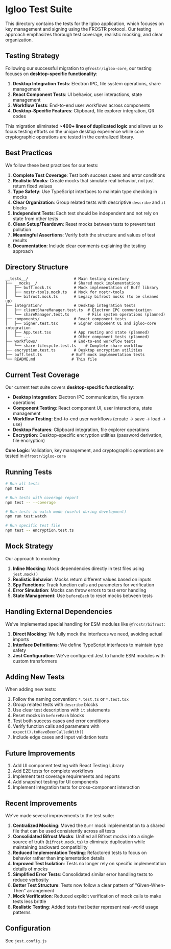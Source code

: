 # Igloo Test Suite

This directory contains the tests for the Igloo application, which focuses on key management and signing using the FROSTR protocol. Our testing approach emphasizes thorough test coverage, realistic mocking, and clear organization.

## Testing Strategy

Following our successful migration to `@frostr/igloo-core`, our testing focuses on **desktop-specific functionality**:

1. **Desktop Integration Tests**: Electron IPC, file system operations, share management
2. **React Component Tests**: UI behavior, user interactions, state management  
3. **Workflow Tests**: End-to-end user workflows across components
4. **Desktop-Specific Features**: Clipboard, file explorer integration, QR codes

This migration eliminated **~400+ lines of duplicated logic** and allows us to focus testing efforts on the unique desktop experience while core cryptographic operations are tested in the centralized library.

## Best Practices

We follow these best practices for our tests:

1. **Complete Test Coverage**: Test both success cases and error conditions
2. **Realistic Mocks**: Create mocks that simulate real behavior, not just return fixed values
3. **Type Safety**: Use TypeScript interfaces to maintain type checking in mocks
4. **Clear Organization**: Group related tests with descriptive `describe` and `it` blocks
5. **Independent Tests**: Each test should be independent and not rely on state from other tests
6. **Clean Setup/Teardown**: Reset mocks between tests to prevent test pollution
7. **Meaningful Assertions**: Verify both the structure and values of test results
8. **Documentation**: Include clear comments explaining the testing approach

## Directory Structure

```
__tests__/                    # Main testing directory
├── __mocks__/                # Shared mock implementations 
│   ├── buff.mock.ts          # Mock implementation of Buff library
│   ├── nostr-tools.mock.ts   # Mock for nostr-tools
│   └── bifrost.mock.ts       # Legacy bifrost mocks (to be cleaned up)
├── integration/              # Desktop integration tests
│   ├── clientShareManager.test.ts  # Electron IPC communication
│   └── shareManager.test.ts        # File system operations (planned)
├── components/               # React component tests
│   ├── Signer.test.tsx       # Signer component UI and igloo-core integration
│   ├── App.test.tsx          # App routing and state (planned)
│   └── ...                   # Other component tests (planned)
├── workflows/                # End-to-end workflow tests
│   └── share-lifecycle.test.ts    # Complete share workflow
├── encryption.test.ts        # Desktop encryption utilities
├── buff.test.ts             # Buff mock implementation tests
└── README.md                # This file
```

## Current Test Coverage

Our current test suite covers **desktop-specific functionality**:

- **Desktop Integration**: Electron IPC communication, file system operations
- **Component Testing**: React component UI, user interactions, state management
- **Workflow Testing**: End-to-end user workflows (create → save → load → use)
- **Desktop Features**: Clipboard integration, file explorer operations
- **Encryption**: Desktop-specific encryption utilities (password derivation, file encryption)

**Core Logic**: Validation, key management, and cryptographic operations are tested in `@frostr/igloo-core`

## Running Tests

```bash
# Run all tests
npm test

# Run tests with coverage report
npm test -- --coverage

# Run tests in watch mode (useful during development)
npm run test:watch

# Run specific test file
npm test -- encryption.test.ts
```

## Mock Strategy

Our approach to mocking:

1. **Inline Mocking**: Mock dependencies directly in test files using `jest.mock()`
2. **Realistic Behavior**: Mocks return different values based on inputs
3. **Spy Functions**: Track function calls and parameters for verification
4. **Error Simulation**: Mocks can throw errors to test error handling
5. **State Management**: Use `beforeEach` to reset mocks between tests

## Handling External Dependencies

We've implemented special handling for ESM modules like `@frostr/bifrost`:

1. **Direct Mocking**: We fully mock the interfaces we need, avoiding actual imports
2. **Interface Definitions**: We define TypeScript interfaces to maintain type safety
3. **Jest Configuration**: We've configured Jest to handle ESM modules with custom transformers

## Adding New Tests

When adding new tests:

1. Follow the naming convention: `*.test.ts` or `*.test.tsx`
2. Group related tests with `describe` blocks
3. Use clear test descriptions with `it` statements
4. Reset mocks in `beforeEach` blocks
5. Test both success cases and error conditions
6. Verify function calls and parameters with `expect().toHaveBeenCalledWith()`
7. Include edge cases and input validation tests

## Future Improvements

1. Add UI component testing with React Testing Library
2. Add E2E tests for complete workflows
3. Implement test coverage requirements and reports
4. Add snapshot testing for UI components
5. Implement integration tests for cross-component interaction

## Recent Improvements

We've made several improvements to the test suite:

1. **Centralized Mocking**: Moved the `Buff` mock implementation to a shared file that can be used consistently across all tests
2. **Consolidated Bifrost Mocks**: Unified all Bifrost mocks into a single source of truth (`bifrost.mock.ts`) to eliminate duplication while maintaining backward compatibility
3. **Reduced Implementation Testing**: Refactored tests to focus on behavior rather than implementation details
4. **Improved Test Isolation**: Tests no longer rely on specific implementation details of mocks
5. **Simplified Error Tests**: Consolidated similar error handling tests to reduce verbosity
6. **Better Test Structure**: Tests now follow a clear pattern of "Given-When-Then" arrangement
7. **Mock Verification**: Reduced explicit verification of mock calls to make tests less brittle
8. **Realistic Testing**: Added tests that better represent real-world usage patterns

## Configuration

See `jest.config.js`